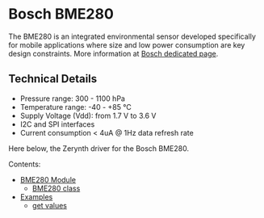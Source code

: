 # Bosch BME280

The BME280 is an integrated environmental sensor developed specifically for mobile applications where size and
low power consumption are key design constraints.
More information at [Bosch dedicated page](https://www.bosch-sensortec.com/bst/products/all_products/bme280).

## Technical Details


* Pressure range: 300 - 1100 hPa
* Temperature range: -40 - +85 °C
* Supply Voltage (Vdd): from 1.7 V to 3.6 V
* I2C and SPI interfaces
* Current consumption < 4uA @ 1Hz data refresh rate

Here below, the Zerynth driver for the Bosch BME280.

Contents:

* [BME280 Module](m/latest/reference/libs/bosch/bme280/docs/bme280/)
   * [BME280 class](/latest/reference/libs/bosch/bme280/docs/bme280/#bme280-class)
* [Examples](/latest/reference/libs/bosch/bme280/docs/examples/)
	* [get values](/latest/reference/libs/bosch/bme280/docs/examples/)

<!--stackedit_data:
eyJoaXN0b3J5IjpbOTExMjE3NjIyXX0=
-->
